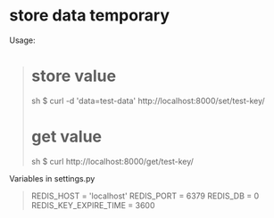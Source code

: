 # store data temporary

Usage:
> # store value
> sh $ curl -d 'data=test-data' http://localhost:8000/set/test-key/
> # get value
> sh $ curl http://localhost:8000/get/test-key/

Variables in settings.py
> REDIS_HOST = 'localhost'
> REDIS_PORT = 6379
> REDIS_DB = 0
> REDIS_KEY_EXPIRE_TIME = 3600

